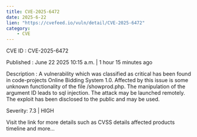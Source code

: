 ```yaml
---
title: CVE-2025-6472
date: 2025-6-22
lien: "https://cvefeed.io/vuln/detail/CVE-2025-6472"
category:
    - CVE
---
```


CVE ID : CVE-2025-6472

Published :  June 22
2025
10:15 a.m. | 1 hour
15 minutes ago

Description : A vulnerability
which was classified as critical
has been found in code-projects Online Bidding System 1.0. Affected by this issue is some unknown functionality of the file /showprod.php. The manipulation of the argument ID leads to sql injection. The attack may be launched remotely. The exploit has been disclosed to the public and may be used.

Severity: 7.3 | HIGH

Visit the link for more details
such as CVSS details
affected products
timeline
and more...
